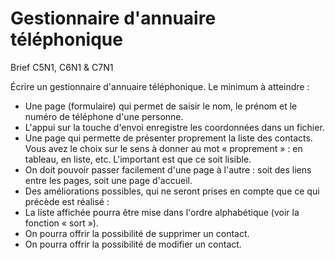 # Gestionnaire d'annuaire téléphonique
Brief C5N1, C6N1 &amp; C7N1

Écrire un gestionnaire d'annuaire téléphonique.
Le minimum à atteindre :

* Une page (formulaire) qui permet de saisir le nom, le prénom et le numéro de téléphone d'une personne.
* L'appui sur la touche d'envoi enregistre les coordonnées dans un fichier.
* Une page qui permette de présenter proprement la liste des contacts. Vous avez le choix sur le sens à donner au mot « proprement » : en tableau, en liste, etc. L'important est que ce soit lisible.
* On doit pouvoir passer facilement d'une page à l'autre : soit des liens entre les pages, soit une page d'accueil.
* Des améliorations possibles, qui ne seront prises en compte que ce qui précède est réalisé :
* La liste affichée pourra être mise dans l'ordre alphabétique (voir la fonction « sort »).
* On pourra offrir la possibilité de supprimer un contact.
* On pourra offrir la possibilité de modifier un contact.
